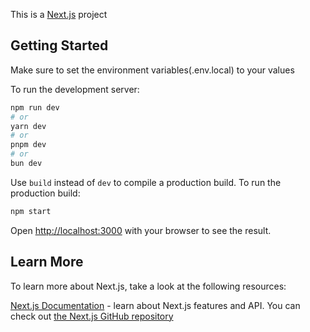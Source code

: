 This is a [Next.js](https://nextjs.org) project

## Getting Started

Make sure to set the environment variables(.env.local) to your values

To run the development server:

```bash
npm run dev
# or
yarn dev
# or
pnpm dev
# or
bun dev
```

Use `build` instead of `dev` to compile a production build.
To run the production build:
```bash
npm start
```

Open [http://localhost:3000](http://localhost:3000) with your browser to see the result.

## Learn More

To learn more about Next.js, take a look at the following resources:

[Next.js Documentation](https://nextjs.org/docs) - learn about Next.js features and API.
You can check out [the Next.js GitHub repository](https://github.com/vercel/next.js)
